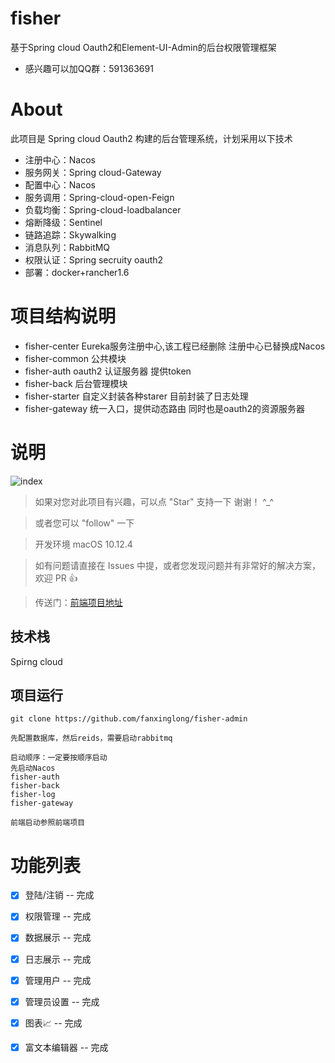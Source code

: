 # fisher
基于Spring cloud Oauth2和Element-UI-Admin的后台权限管理框架
- 感兴趣可以加QQ群：591363691

# About

此项目是 Spring cloud Oauth2 构建的后台管理系统，计划采用以下技术
- 注册中心：Nacos
- 服务网关：Spring cloud-Gateway
- 配置中心：Nacos
- 服务调用：Spring-cloud-open-Feign
- 负载均衡：Spring-cloud-loadbalancer
- 熔断降级：Sentinel
- 链路追踪：Skywalking
- 消息队列：RabbitMQ
- 权限认证：Spring secruity oauth2
- 部署：docker+rancher1.6

# 项目结构说明
- fisher-center Eureka服务注册中心,该工程已经删除
  注册中心已替换成Nacos
- fisher-common 公共模块
- fisher-auth  oauth2 认证服务器 提供token
- fisher-back 后台管理模块
- fisher-starter 自定义封装各种starer 目前封装了日志处理
- fisher-gateway 统一入口，提供动态路由 同时也是oauth2的资源服务器


# 说明
![index](https://github.com/fanxinglong/fisher/docs/code.png)

>  如果对您对此项目有兴趣，可以点 "Star" 支持一下 谢谢！ ^_^

>  或者您可以 "follow" 一下

>  开发环境 macOS 10.12.4 

>  如有问题请直接在 Issues 中提，或者您发现问题并有非常好的解决方案，欢迎 PR 👍

>  传送门：[前端项目地址](https://github.com/fanxinglong/fisher-admin) 

## 技术栈
Spirng cloud

## 项目运行


```
git clone https://github.com/fanxinglong/fisher-admin

先配置数据库，然后reids，需要启动rabbitmq

启动顺序：一定要按顺序启动
先启动Nacos
fisher-auth
fisher-back
fisher-log
fisher-gateway

前端启动参照前端项目

```

# 功能列表

- [x] 登陆/注销 -- 完成
- [x] 权限管理 -- 完成
- [x] 数据展示 -- 完成
- [x] 日志展示 -- 完成
- [x] 管理用户 -- 完成
- [x] 管理员设置 -- 完成
- [x] 图表📈 -- 完成
- [x] 富文本编辑器 -- 完成

